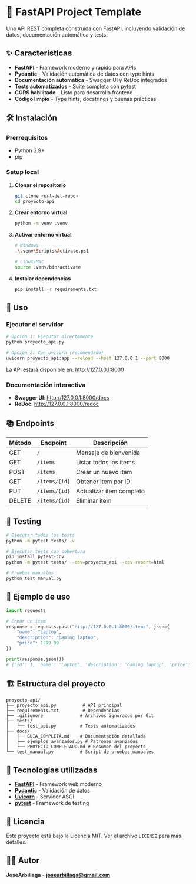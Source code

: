 # 🚀 FastAPI Project Template

Una API REST completa construida con FastAPI, incluyendo validación de datos, documentación automática y tests.

## ✨ Características

- **FastAPI** - Framework moderno y rápido para APIs
- **Pydantic** - Validación automática de datos con type hints
- **Documentación automática** - Swagger UI y ReDoc integrados
- **Tests automatizados** - Suite completa con pytest
- **CORS habilitado** - Listo para desarrollo frontend
- **Código limpio** - Type hints, docstrings y buenas prácticas

## 🛠️ Instalación

### Prerrequisitos
- Python 3.9+
- pip

### Setup local

1. **Clonar el repositorio**
   ```bash
   git clone <url-del-repo>
   cd proyecto-api
   ```

2. **Crear entorno virtual**
   ```bash
   python -m venv .venv
   ```

3. **Activar entorno virtual**
   ```bash
   # Windows
   .\.venv\Scripts\Activate.ps1
   
   # Linux/Mac
   source .venv/bin/activate
   ```

4. **Instalar dependencias**
   ```bash
   pip install -r requirements.txt
   ```

## 🚀 Uso

### Ejecutar el servidor

```bash
# Opción 1: Ejecutar directamente
python proyecto_api.py

# Opción 2: Con uvicorn (recomendado)
uvicorn proyecto_api:app --reload --host 127.0.0.1 --port 8000
```

La API estará disponible en: http://127.0.0.1:8000

### Documentación interactiva

- **Swagger UI**: http://127.0.0.1:8000/docs
- **ReDoc**: http://127.0.0.1:8000/redoc

## 📚 Endpoints

| Método | Endpoint | Descripción |
|--------|----------|-------------|
| GET | `/` | Mensaje de bienvenida |
| GET | `/items` | Listar todos los items |
| POST | `/items` | Crear un nuevo item |
| GET | `/items/{id}` | Obtener item por ID |
| PUT | `/items/{id}` | Actualizar item completo |
| DELETE | `/items/{id}` | Eliminar item |

## 🧪 Testing

```bash
# Ejecutar todos los tests
python -m pytest tests/ -v

# Ejecutar tests con cobertura
pip install pytest-cov
python -m pytest tests/ --cov=proyecto_api --cov-report=html

# Pruebas manuales
python test_manual.py
```

## 📖 Ejemplo de uso

```python
import requests

# Crear un item
response = requests.post("http://127.0.0.1:8000/items", json={
    "name": "Laptop",
    "description": "Gaming laptop",
    "price": 1299.99
})

print(response.json())
# {'id': 1, 'name': 'Laptop', 'description': 'Gaming laptop', 'price': 1299.99}
```

## 🏗️ Estructura del proyecto

```
proyecto-api/
├── proyecto_api.py          # API principal
├── requirements.txt         # Dependencias
├── .gitignore              # Archivos ignorados por Git
├── tests/
│   └── test_api.py         # Tests automatizados
├── docs/
│   ├── GUIA_COMPLETA.md    # Documentación detallada
│   ├── ejemplos_avanzados.py # Patrones avanzados
│   └── PROYECTO_COMPLETADO.md # Resumen del proyecto
└── test_manual.py          # Script de pruebas manuales
```

## 🔧 Tecnologías utilizadas

- **[FastAPI](https://fastapi.tiangolo.com/)** - Framework web moderno
- **[Pydantic](https://docs.pydantic.dev/)** - Validación de datos
- **[Uvicorn](https://www.uvicorn.org/)** - Servidor ASGI
- **[pytest](https://docs.pytest.org/)** - Framework de testing

## 📝 Licencia

Este proyecto está bajo la Licencia MIT. Ver el archivo `LICENSE` para más detalles.

## 👨‍💻 Autor

**JoseArbillaga** - **josearbillaga@gmail.com**

